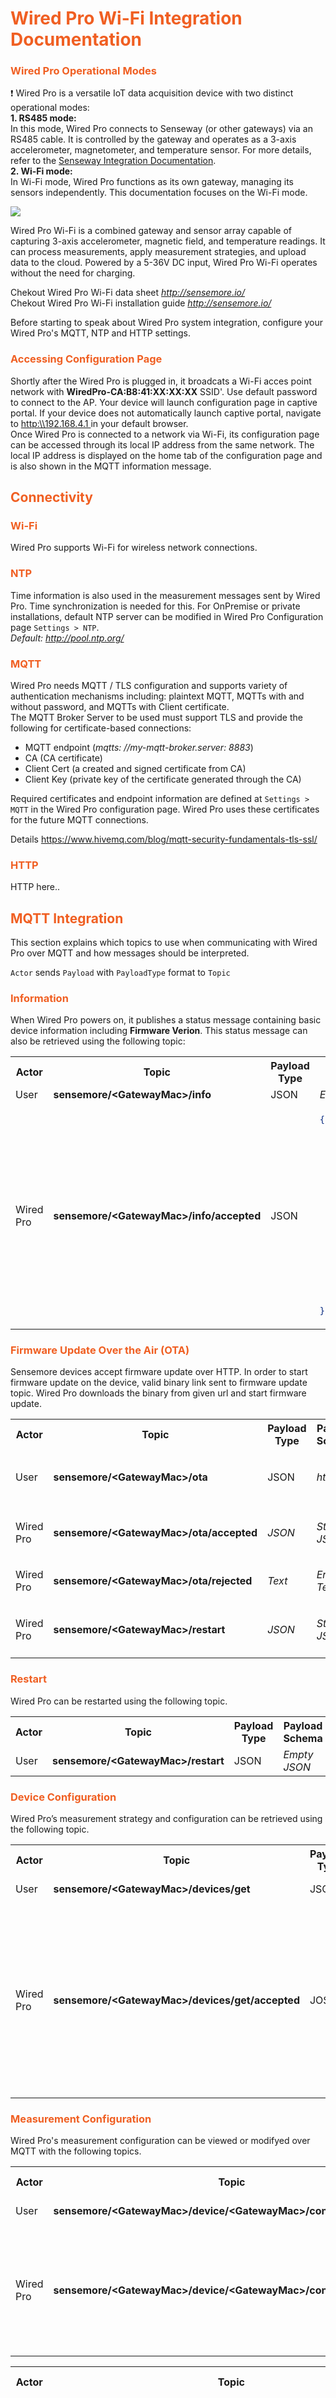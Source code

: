 # <span style="color: rgb(240,95,34)">Wired Pro Wi-Fi Integration Documentation</span>  

### <span style="color: rgb(240,95,34)">Wired Pro Operational Modes</span>

:exclamation: Wired Pro is a versatile IoT data acquisition device with two distinct operational modes:  
**1. RS485 mode:**  
In this mode, Wired Pro connects to Senseway (or other gateways) via an RS485 cable. It is controlled by the gateway and operates as a 3-axis accelerometer, magnetometer, and temperature sensor. For more details, refer to the [Senseway Integration Documentation](senseway_system_integration.md).  
**2. Wi-Fi mode:**  
In Wi-Fi mode, Wired Pro functions as its own gateway, managing its sensors independently. This documentation focuses on the Wi-Fi mode.

<img src="images/Sensemore_product_wiredpro.gif"/>  

Wired Pro Wi-Fi is a combined gateway and sensor array capable of capturing 3-axis accelerometer, magnetic field, and temperature readings. It can process measurements, apply measurement strategies, and upload data to the cloud. Powered by a 5-36V DC input, Wired Pro Wi-Fi operates without the need for charging.

Chekout Wired Pro Wi-Fi data sheet _<http://sensemore.io/>_  
Chekout Wired Pro Wi-Fi installation guide _<http://sensemore.io/>_

Before starting to speak about Wired Pro system integration, configure your Wired Pro's MQTT, NTP and HTTP settings. 

### <span style="color: rgb(240,95,34)">Accessing Configuration Page</span>

Shortly after the Wired Pro is plugged in, it broadcats a Wi-Fi acces point network with **WiredPro-CA&colon;B8&colon;41&colon;XX&colon;XX&colon;XX** SSID'. Use default password to connect to the AP. Your device will launch configuration page in captive portal. If your device does not automatically launch captive portal, navigate to [http:\\\\192.168.4.1 ](http:\192.168.4.1) in your default browser.  
Once Wired Pro is connected to a network via Wi-Fi, its configuration page can be accessed through its local IP address from the same network. The local IP address is displayed on the home tab of the configuration page and is also shown in the MQTT information message.

## <span style="color: rgb(240,95,34)">Connectivity</span>

### <span style="color: rgb(240,95,34)">Wi-Fi</span>
Wired Pro supports Wi-Fi for wireless network connections.

### <span style="color: rgb(240,95,34)">NTP</span>
Time information is also used in the measurement messages sent by Wired Pro. Time synchronization is needed for this. For OnPremise or private installations, default NTP server can be modified in Wired Pro Configuration page `Settings > NTP`.  
_Default: <http://pool.ntp.org/>_

### <span style="color: rgb(240,95,34)">MQTT</span>
Wired Pro needs MQTT / TLS configuration and supports variety of authentication mechanisms including: plaintext MQTT, MQTTs with and without password, and MQTTs with Client certificate.  
The MQTT Broker Server to be used must support TLS  and provide the following for certificate-based connections:

-   MQTT endpoint (_mqtts: //my-mqtt-broker.server: 8883_)
-   CA (CA certificate)
-   Client Cert (a created and signed certificate from CA)
-   Client Key (private key of the certificate generated through the CA)

Required certificates and endpoint information are defined at `Settings > MQTT` in the Wired Pro configuration page. Wired Pro uses these certificates for the future MQTT connections.

Details
https://www.hivemq.com/blog/mqtt-security-fundamentals-tls-ssl/

### <span style="color: rgb(240,95,34)">HTTP</span>
HTTP here..


## <span style="color: rgb(240,95,34)">MQTT Integration</span>

This section explains which topics to use when communicating with Wired Pro over MQTT and how messages should be interpreted.

`Actor` sends `Payload` with `PayloadType` format to `Topic`

### <span style="color: rgb(240,95,34)">Information</span>

When Wired Pro powers on, it publishes a status message containing basic device information including **Firmware Verion**. This status message can also be retrieved using the following topic:

<table>
<tr>
<th>Actor</th>
<th>Topic</th>
<th>Payload Type</th>
<th>Payload Schema</th>
<th>Example</th>
</tr>
<tr>
<td>
User
</td>
<td>
<b> sensemore/&lt;GatewayMac&gt;/info</b>
</td>
<td>
JSON
</td>
<td>
<i>Empty JSON</i>
</td>
<td>
<i></i>
</td>
</tr>
<tr>
<td>
Wired Pro
</td>

<td><b>sensemore/&lt;GatewayMac&gt;/info/accepted</b></td>

<td>JSON</td>
<td>

```json
{
  "Product": "WIREDPRO",
  "Current Running Application": "WIREDPRO_VERSION>",
  "Version": "<FIRMWARE_VERSION>",
  "Compile Date": "<FIRMWARE_COMPILE_DATE>",
  "Compile Time": "<FIRMWARE_COMPILE_TIME>",
  "ESP-IDF Version": "<ESPRESSIF_IDF_VERSION>",
  "RSSI": <RECEIVED_SIGNAL_STRENTGH_INDICATOR>,
  "Local IP": "<ASSIGNED_LOCAL_IP>",
  "Network MAC": "<NETWORK_MAC_ADDRESS>",
  "Last Reset Reason": "<RESET_REASON>",
  "Runtime MS": <TIME_SINCE_LAST_RESET>,
  "Memory Info": {
    "Total Free Bytes": <STORAGE_CAPACITY>,
    "Total Allocated Bytes": <USABLE_STORAGE>,
    "Min Free Bytes": <MIN_FREE_BTYES>,
    "Largest Free Bytes": <LARGEST_FREE_BYTES>
  }
}
```
</td>
<td>

```json
{
  "Product": "WIREDPRO",
  "Current Running Application": "WiredPro-3-0-0",
  "Version": "3.0.0",
  "Compile Date": "Jan 8 2018",
  "Compile Time": "12:00:00",
  "ESP-IDF Version": "v5.1.4",
  "RSSI": -60,
  "Local IP": "192.168.1.161",
  "Network MAC": "00:00:00:00:00:00",
  "Last Reset Reason": "POWERON",
  "Runtime MS": 1231660,
  "Memory Info": {
    "Total Free Bytes": 66576,
    "Total Allocated Bytes": 198868,
    "Min Free Bytes": 60216,
    "Largest Free Bytes": 40960
  }
}
```
</td>
</tr>
</table>

### <span style="color: rgb(240,95,34)">Firmware Update Over the Air (OTA)</span>

Sensemore devices accept firmware update over HTTP. In order to start firmware update on the device, valid binary link sent to firmware update topic. Wired Pro downloads the binary from given url and start firmware update.

<table>
<tr>
<th>Actor</th>
<th>Topic</th>
<th>Payload Type</th>
<th>Payload Schema</th>
<th>Example</th>
</tr>
<tr>
<td>
User
</td>

<td><b>sensemore/&lt;GatewayMac&gt;/ota</b></td>
<td>JSON</td>
<td>
<i>http url</i>
</td>
<td>

```json
{
  "url" : "http://link.mydomain.com/WiredPro.bin"  
}
```
</td>
</tr>
<tr>
<td>
Wired Pro
</td>

<td><b>sensemore/&lt;GatewayMac&gt;/ota/accepted</b></td>
<td><i>JSON</i></td>
<td><i>Status JSON</i></td>
<td>

```json
{
  "status": "OTA accepted"
}
```
</td>
</tr>
<tr>
<td>
Wired Pro
</td>

<td><b>sensemore/&lt;GatewayMac&gt;/ota/rejected</b></td>
<td><i>Text</i></td>
<td><i>Error Text</i></td>
<td>
Invalid payload! Url can't be null. Valid payload scheme: {
	"url":"http://link.mydomain.com/Wired Pro.bin"
}
</td>
</tr>
<tr>
<td>
Wired Pro
</td>
<td><b>sensemore/&lt;GatewayMac&gt;/restart</b></td>
<td><i>JSON</i></td>
<td><i>Status JSON</i></td>
<td>

```json
{
  "status": "Restarting device due to OTA"
}
```
</td>
</tr>
</table>

### <span style="color: rgb(240,95,34)">Restart</span>

Wired Pro can be restarted using the following topic.

<table>
<tr>
<th>Actor</th>
<th>Topic</th>
<th>Payload Type</th>
<th>Payload Schema</th>
<th>Example</th>
</tr>
<tr>
<td>
User
</td>
<td>
<b> sensemore/&lt;GatewayMac&gt;/restart</b>
</td>
<td>
JSON
</td>
<td>
<i>Empty JSON</i>
</td>
<td>
<i></i>
</td>
</tr>
</table>

### <span style="color: rgb(240,95,34)">Device Configuration</span>

Wired Pro’s measurement strategy and configuration can be retrieved using the following topic.

<table>
<tr>
<th>Actor</th>
<th>Topic</th>
<th>Payload Type</th>
<th>Payload Schema</th>
<th>Example</th>
</tr>
<tr>
<td>
User
</td>
<td>
<b> sensemore/&lt;GatewayMac&gt;/devices/get</b>
</td>
<td>
JSON
</td>
<td>
<i>Empty JSON</i>
</td>
<td>
<i></i>
</td>
</tr>
<tr>
 <td>
 Wired Pro
 </td>
 <td>
 <b> sensemore/&lt;GatewayMac&gt;/devices/get/accepted</b>
 </td>
 <td>
 JOSN
 </td>
 <td>
 <i>Device Config JSON</i>
 </td>
 <td>

 ```json
{
  "devices": [
    {
      "mac": "CA:B8:41:XX:XX:XX",
      "status": "connected",
      "version": "3.0.0",
      "device_config": {
        "accelerometer_range": 16,
        "sampling_rate": 25600,
        "sample_size": 50000,
        "scheduler_enabled": false,
        "scheduler_period": 0
      }
    }
  ]
}
```
 </td>
</tr>
</table>

### <span style="color: rgb(240,95,34)">Measurement Configuration</span>

Wired Pro's measurement configuration can be viewed or modifyed over MQTT with the following topics. 

<table>
<tr>
<th>Actor</th>
<th>Topic</th>
<th>Payload Type</th>
<th>Payload Schema</th>
<th>Example</th>
</tr>
<tr>
<td>
User
</td>
<td>
<b> sensemore/&lt;GatewayMac&gt;/device/&lt;GatewayMac&gt;/config/get</b>
</td>
<td>
JSON
</td>
<td>
<i>Empty JSON</i>
</td>
<td>
<i></i>
</td>
</tr>
<tr>
 <td>
 Wired Pro
 </td>
 <td>
 <b> sensemore/&lt;GatewayMac&gt;/device/&lt;GatewayMac&gt;/config/get/accepted</b>
 </td>
 <td>
 JOSN
 </td>
 <td>
 <i>Config JSON</i>
 </td>
 <td>

 ```json
{
  "device_mac": "CA:B8:XX:XX:XX:XX",
  "device_config": {
    "accelerometer_range": 16,
    "sampling_rate": 25600,
    "sample_size": 50000,
    "scheduler_enabled": false,
    "scheduler_period": 0
  }
}
```
 </td>
</tr>
</table>

<table>
<tr>
<th>Actor</th>
<th>Topic</th>
<th>Payload Type</th>
<th>Payload Schema</th>
<th>Example</th>
</tr>
<tr>
<td>
User
</td>
<td>
<b> sensemore/&lt;GatewayMac&gt;/device/&lt;GatewayMac&gt;/config/set</b>
</td>
<td>
JSON
</td>
<td>
<i>Config JSON</i>
</td>
<td>
<i>

```json
{
  "device_mac": "CA:B8:XX:XX:XX:XX",
  "device_config": {
    "accelerometer_range": 16,
    "sampling_rate": 25600,
    "sample_size": 50000,
    "scheduler_enabled": false,
    "scheduler_period": 0
  }
}
```
</i>
</td>
</tr>
<tr>
 <td>
 Wired Pro
 </td>
 <td>
 <b> sensemore/&lt;GatewayMac&gt;/device/&lt;GatewayMac&gt;/config/set/accepted</b>
 </td>
 <td>
 JOSN
 </td>
 <td>
 <i>Status JSON</i>
 </td>
 <td>

 ```json
{
  "device_mac": "CA:B8:41:DE:AD:00",
  "device_config": {
    "accelerometer_range": 16,
    "sampling_rate": 25600,
    "sample_size": 50000,
    "scheduler_enabled": false,
    "scheduler_period": 0
  },
  "status": "Device config updated"
}
```
 </td>
</tr>
</table>

### <span style="color: rgb(240,95,34)">Measurement</span>

Wired Pro initiates automatic measurement using the scheduling feature. It also accepts manual measurements from the Sensemore Lake platform as well as  MQTT based on the configurations set previously. MQTT measurement topics are as follows.

<table>
<tr>
<th>Actor</th>
<th>Topic</th>
<th>Payload Type</th>
<th>Payload Schema</th>
<th>Example</th>
</tr>
<tr>
<td>
User
</td>
<td><b>sensemore/&lt;GatewayMac&gt;/device/&lt;GatewayMac&gt;/measure/&lt;MEASUREMENT_UUID&gt;</b></td>
<td>JSON</td>
<td>
<i>Empty JSON</i>
</td>
<td>
</td>
</tr>
<tr>
<td>
Wired Pro
</td>
<td><b>sensemore/&lt;GatewayMac&gt;/device/&lt;GatewayMac&gt;/measure/&lt;MEASUREMENT_UUID&gt;/accepted</b></td>
<td><i>JSON</i></td>
<td><i>Status JSON</i></td>
<td>

```json
{
  "status": "success"
}
```
</td>
</tr>
<tr>
<td>
Wired Pro
</td>

<td><b>sensemore/&lt;GatewayMac&gt;/device/&lt;GatewayMac&gt;/measure/&lt;MEASUREMENT_UUID&gt;/metadatas</b></td>
<td><i>JSON</i></td>
<td><i>Metadata JSON</i></td>
<td>

```json
{
  "unixtimestamp": 1734617027,
  "sum_x": -3250.361328125,
  "sum_y": 1844.42333984375,
  "sum_z": -7643.8251953125,
  "mean_x": -0.39005896173346932,
  "mean_y": 0.2213396543674247,
  "mean_z": -0.91729571526611065,
  "peak_x": 0.038008180483469323,
  "peak_y": 0.0423322206325753,
  "peak_z": 0.039735534733889355,
  "peak_to_peak_x": 0.07373046875,
  "peak_to_peak_y": 0.0791015625,
  "peak_to_peak_z": 0.07080078125,
  "clearance_x": 164.31150332922692,
  "clearance_y": 193.61163139253921,
  "clearance_z": 195.9534386192756,
  "crest_x": 7.6797359331360573,
  "crest_y": 8.9543432043988656,
  "crest_z": 9.27409693825784,
  "vrms_x": 0.017510145845642453,
  "vrms_y": 0.050003347640017633,
  "vrms_z": 0.01880110921075584,
  "grms_x": 0.0049491520039737225,
  "grms_y": 0.00472756288945675,
  "grms_z": 0.0042845718562603,
  "kurtosis_x": 17.458915614260821,
  "kurtosis_y": 18.276360133218649,
  "kurtosis_z": 17.757537090857209,
  "skewness_x": 0.65933222563406724,
  "skewness_y": 1.4794854818975853,
  "skewness_z": -1.0167293724548387,
  "temperature": 41.1187515258789,
  "calibrated_sampling_rate": 26513,
  "sampling_rate": 25600,
  "sample_size": 50000,
  "accelerometer_range": 16,
  "measurement_buffer_size": 300000
}
```
</td>
</tr>
<tr>
<td>
Wired Pro
</td>
<td><b>sensemore/&lt;GatewayMac&gt;/device/&lt;GatewayMac&gt;/measure/&lt;MEASUREMENT_UUID&gt;/done</b></td>
<td><i>JSON</i></td>
<td><i>Status JSON</i></td>
<td>

```json
{
  "status": "Measurement done"
}
```
</td>
</tr>
</table>

## <span style="color: rgb(240,95,34)">HTTP Integration</span>

heree.